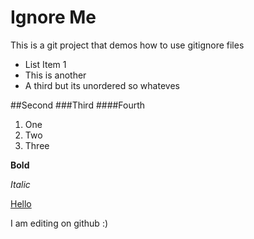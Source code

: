 # Ignore Me

This is a git project that demos how to use gitignore files 

* List Item 1
* This is another
* A third but its unordered so whateves

##Second
###Third
####Fourth

1. One
2. Two
3. Three

**Bold**

*Italic*

[Hello](http://google.com)

I am editing on github :)
